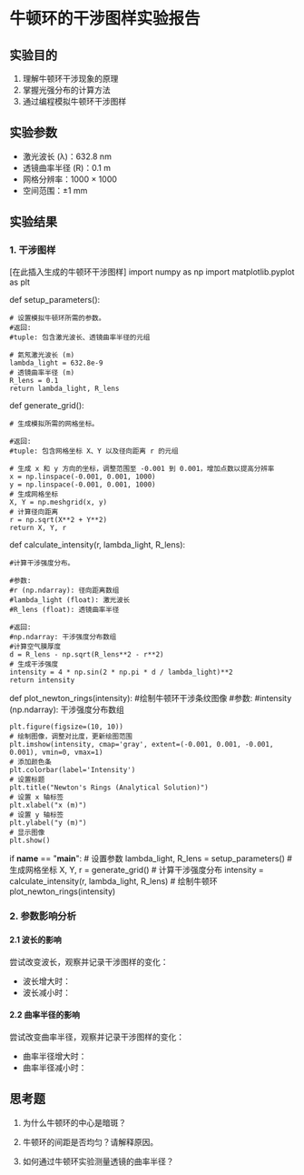 # 牛顿环的干涉图样实验报告

## 实验目的
1. 理解牛顿环干涉现象的原理
2. 掌握光强分布的计算方法
3. 通过编程模拟牛顿环干涉图样

## 实验参数
- 激光波长 (λ)：632.8 nm
- 透镜曲率半径 (R)：0.1 m
- 网格分辨率：1000 × 1000
- 空间范围：±1 mm

## 实验结果

### 1. 干涉图样
[在此插入生成的牛顿环干涉图样]
import numpy as np
import matplotlib.pyplot as plt


def setup_parameters():
    
    # 设置模拟牛顿环所需的参数。
    #返回:
    #tuple: 包含激光波长、透镜曲率半径的元组
    
    # 氦氖激光波长 (m)
    lambda_light = 632.8e-9
    # 透镜曲率半径 (m)
    R_lens = 0.1
    return lambda_light, R_lens


def generate_grid():
    
    # 生成模拟所需的网格坐标。

    #返回:
    #tuple: 包含网格坐标 X、Y 以及径向距离 r 的元组
    
    # 生成 x 和 y 方向的坐标，调整范围至 -0.001 到 0.001，增加点数以提高分辨率
    x = np.linspace(-0.001, 0.001, 1000)
    y = np.linspace(-0.001, 0.001, 1000)
    # 生成网格坐标
    X, Y = np.meshgrid(x, y)
    # 计算径向距离
    r = np.sqrt(X**2 + Y**2)
    return X, Y, r


def calculate_intensity(r, lambda_light, R_lens):
    
    #计算干涉强度分布。

    #参数:
    #r (np.ndarray): 径向距离数组
    #lambda_light (float): 激光波长
    #R_lens (float): 透镜曲率半径

    #返回:
    #np.ndarray: 干涉强度分布数组
    #计算空气膜厚度
    d = R_lens - np.sqrt(R_lens**2 - r**2)
    # 生成干涉强度
    intensity = 4 * np.sin(2 * np.pi * d / lambda_light)**2
    return intensity


def plot_newton_rings(intensity):
    #绘制牛顿环干涉条纹图像
    #参数:
    #intensity (np.ndarray): 干涉强度分布数组
    
    plt.figure(figsize=(10, 10))
    # 绘制图像，调整对比度，更新绘图范围
    plt.imshow(intensity, cmap='gray', extent=(-0.001, 0.001, -0.001, 0.001), vmin=0, vmax=1)
    # 添加颜色条
    plt.colorbar(label='Intensity')
    # 设置标题
    plt.title("Newton's Rings (Analytical Solution)")
    # 设置 x 轴标签
    plt.xlabel("x (m)")
    # 设置 y 轴标签
    plt.ylabel("y (m)")
    # 显示图像
    plt.show()


if __name__ == "__main__":
    # 设置参数
    lambda_light, R_lens = setup_parameters()
    # 生成网格坐标
    X, Y, r = generate_grid()
    # 计算干涉强度分布
    intensity = calculate_intensity(r, lambda_light, R_lens)
    # 绘制牛顿环
    plot_newton_rings(intensity)

### 2. 参数影响分析
#### 2.1 波长的影响
尝试改变波长，观察并记录干涉图样的变化：
- 波长增大时：
- 波长减小时：

#### 2.2 曲率半径的影响
尝试改变曲率半径，观察并记录干涉图样的变化：
- 曲率半径增大时：
- 曲率半径减小时：

## 思考题
1. 为什么牛顿环的中心是暗斑？

2. 牛顿环的间距是否均匀？请解释原因。

3. 如何通过牛顿环实验测量透镜的曲率半径？

